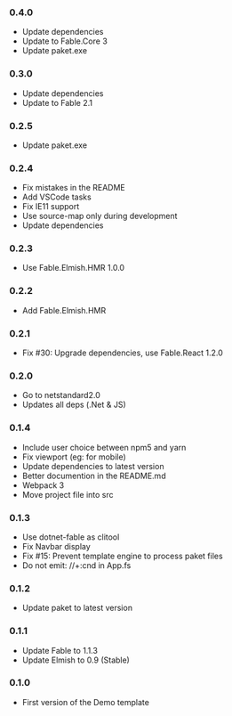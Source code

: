 ### 0.4.0

* Update dependencies
* Update to Fable.Core 3
* Update paket.exe

### 0.3.0

* Update dependencies
* Update to Fable 2.1

### 0.2.5

* Update paket.exe

### 0.2.4

* Fix mistakes in the README
* Add VSCode tasks
* Fix IE11 support
* Use source-map only during development
* Update dependencies

### 0.2.3

* Use Fable.Elmish.HMR 1.0.0

### 0.2.2

* Add Fable.Elmish.HMR

### 0.2.1

* Fix #30: Upgrade dependencies, use Fable.React 1.2.0

### 0.2.0

* Go to netstandard2.0
* Updates all deps (.Net & JS)

### 0.1.4

* Include user choice between npm5 and yarn
* Fix viewport (eg: for mobile)
* Update dependencies to latest version
* Better documention in the README.md
* Webpack 3
* Move project file into src

### 0.1.3

* Use dotnet-fable as clitool
* Fix Navbar display
* Fix #15: Prevent template engine to process paket files
* Do not emit: //+:cnd in App.fs

### 0.1.2

* Update paket to latest version

### 0.1.1

* Update Fable to 1.1.3
* Update Elmish to 0.9 (Stable)

### 0.1.0

* First version of the Demo template
